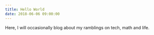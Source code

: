 ```yaml
---
title: Hello World
date: 2018-06-06 09:00:00
---
```


Here, I will occasionally blog about my ramblings on tech, math and life.
